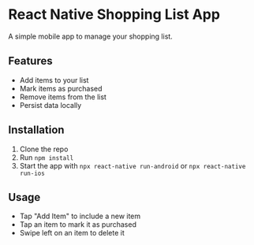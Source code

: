 # React Native Shopping List App

A simple mobile app to manage your shopping list.

## Features

- Add items to your list
- Mark items as purchased
- Remove items from the list
- Persist data locally

## Installation

1. Clone the repo
2. Run `npm install`
3. Start the app with `npx react-native run-android` or `npx react-native run-ios`

## Usage

- Tap "Add Item" to include a new item
- Tap an item to mark it as purchased
- Swipe left on an item to delete it
